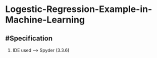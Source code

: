 # Logestic-Regression-Example-in-Machine-Learning

#Specification
-------------------------------------------------------------------------

1. IDE used --> Spyder (3.3.6)
